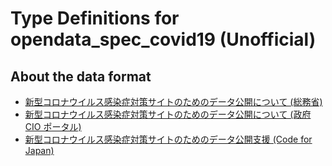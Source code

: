 # Type Definitions for opendata_spec_covid19 (Unofficial)

## About the data format

- [新型コロナウイルス感染症対策サイトのためのデータ公開について (総務省)](https://www.soumu.go.jp/main_content/000680542.pdf)
- [新型コロナウイルス感染症対策サイトのためのデータ公開について (政府 CIO ポータル)](https://cio.go.jp/node/2594)
- [新型コロナウイルス感染症対策サイトのためのデータ公開支援 (Code for Japan)](https://www.code4japan.org/activity/stopcovid19)
